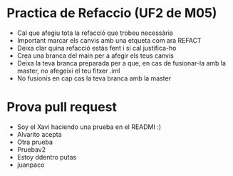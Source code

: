 # Practica de Refaccio (UF2 de M05)
- Cal que afegiu tota la refacció que trobeu necessària
- Important marcar els canvis amb una etqueta com ara REFACT
- Deixa clar quina refacció estàs fent i si cal justifica-ho
- Crea una branca del main per a afegir els teus canvis
- Deixa la teva branca preparada per a que, en cas de fusionar-la amb la master, no afegeixi el teu fitxer .iml
- No fusionis en cap cas la teva branca amb la master
# Prova pull request
- Soy el Xavi haciendo una prueba en el READMI :)
- Alvarito acepta
- Otra prueba
- Pruebav2
- Estoy ddentro putas
- juanpaco

